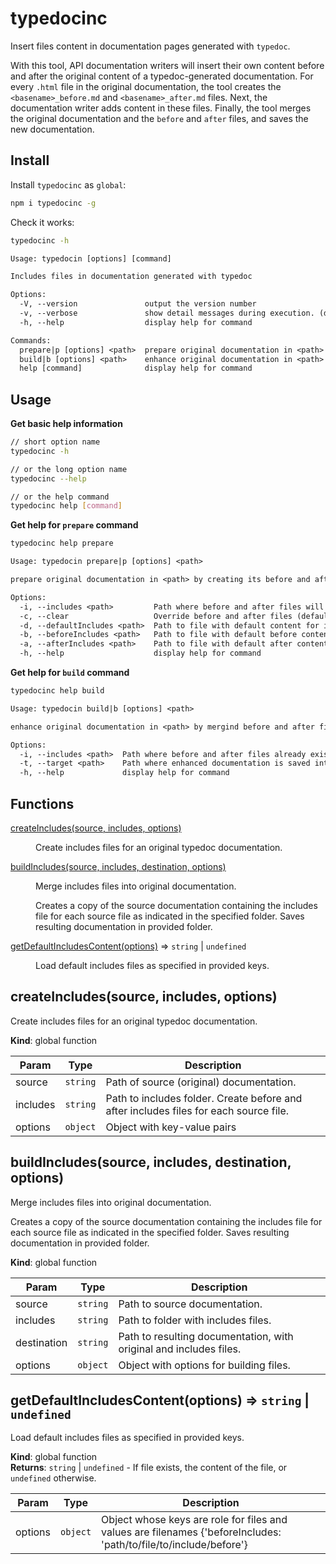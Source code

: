 # typedocinc

Insert files content in documentation pages generated with `typedoc`.

With this tool, API documentation writers will insert their own content before and after the original content of a typedoc-generated documentation. For every `.html` file in the original documentation, the tool creates the `<basename>_before.md` and `<basename>_after.md` files. Next, the documentation writer adds content in these files. Finally, the tool merges the original documentation and the `before` and `after` files, and saves the new documentation.

## Install

Install `typedocinc` as `global`:

```bash
npm i typedocinc -g
```

Check it works:

```bash
typedocinc -h
```

```txt
Usage: typedocin [options] [command]

Includes files in documentation generated with typedoc

Options:
  -V, --version               output the version number
  -v, --verbose               show detail messages during execution. (default: false)
  -h, --help                  display help for command

Commands:
  prepare|p [options] <path>  prepare original documentation in <path> by creating its before and after files
  build|b [options] <path>    enhance original documentation in <path> by mergind before and after files in the original documentation.     
  help [command]              display help for command
```

## Usage

**Get basic help information**

```bash
// short option name
typedocinc -h

// or the long option name
typedocinc --help

// or the help command
typedocinc help [command]
```

**Get help for `prepare` command**

```bash
typedocinc help prepare
```

```txt
Usage: typedocin prepare|p [options] <path>

prepare original documentation in <path> by creating its before and after files

Options:
  -i, --includes <path>         Path where before and after files will be created.
  -c, --clear                   Override before and after files (default: false)
  -d, --defaultIncludes <path>  Path to file with default content for includes files
  -b, --beforeIncludes <path>   Path to file with default before content for includes files
  -a, --afterIncludes <path>    Path to file with default after content for includes files
  -h, --help                    display help for command
```

**Get help for `build` command**

```bash
typedocinc help build
```

```txt
Usage: typedocin build|b [options] <path>

enhance original documentation in <path> by mergind before and after files in the original documentation.

Options:
  -i, --includes <path>  Path where before and after files already exist.
  -t, --target <path>    Path where enhanced documentation is saved into.
  -h, --help             display help for command
```

## Functions

<dl>
<dt><a href="#createIncludes">createIncludes(source, includes, options)</a></dt>
<dd><p>Create includes files for an original typedoc documentation.</p>
</dd>
<dt><a href="#buildIncludes">buildIncludes(source, includes, destination, options)</a></dt>
<dd><p>Merge includes files into original documentation.</p>
<p>Creates a copy of the source documentation containing the includes
file for each source file as indicated in the specified folder.
Saves resulting documentation in provided folder.</p>
</dd>
<dt><a href="#getDefaultIncludesContent">getDefaultIncludesContent(options)</a> ⇒ <code>string</code> | <code>undefined</code></dt>
<dd><p>Load default includes files as specified in provided keys.</p>
</dd>
</dl>

<a name="createIncludes"></a>

## createIncludes(source, includes, options)
Create includes files for an original typedoc documentation.

**Kind**: global function  

| Param    | Type                | Description                                                                           |
| -------- | ------------------- | ------------------------------------------------------------------------------------- |
| source   | <code>string</code> | Path of source (original) documentation.                                              |
| includes | <code>string</code> | Path to includes folder. Create before and after includes files for each source file. |
| options  | <code>object</code> | Object with key-value pairs                                                           |

<a name="buildIncludes"></a>

## buildIncludes(source, includes, destination, options)
Merge includes files into original documentation.

Creates a copy of the source documentation containing the includes
file for each source file as indicated in the specified folder.
Saves resulting documentation in provided folder.

**Kind**: global function  

| Param       | Type                | Description                                                        |
| ----------- | ------------------- | ------------------------------------------------------------------ |
| source      | <code>string</code> | Path to source documentation.                                      |
| includes    | <code>string</code> | Path to folder with includes files.                                |
| destination | <code>string</code> | Path to resulting documentation, with original and includes files. |
| options     | <code>object</code> | Object with options for building files.                            |

<a name="getDefaultIncludesContent"></a>

## getDefaultIncludesContent(options) ⇒ <code>string</code> \| <code>undefined</code>
Load default includes files as specified in provided keys.

**Kind**: global function  
**Returns**: <code>string</code> \| <code>undefined</code> - If file exists, the content of the file, or `undefined` otherwise.  

| Param   | Type                | Description                                                                                                       |
| ------- | ------------------- | ----------------------------------------------------------------------------------------------------------------- |
| options | <code>object</code> | Object whose keys are role for files and values are filenames {'beforeIncludes: 'path/to/file/to/include/before'} |

